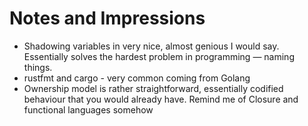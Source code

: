 
# Notes and Impressions

* Shadowing variables in very nice, almost genious I would say. Essentially solves the hardest problem in programming — naming things.
* rustfmt and cargo - very common coming from Golang
* Ownership model is rather straightforward, essentially codified behaviour that you would already have. Remind me of Closure and functional languages somehow

